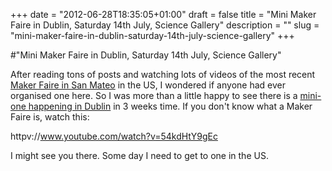 +++
date = "2012-06-28T18:35:05+01:00"
draft = false
title = "Mini Maker Faire in Dublin, Saturday 14th July, Science Gallery"
description = ""
slug = "mini-maker-faire-in-dublin-saturday-14th-july-science-gallery"
+++

#"Mini Maker Faire in Dublin, Saturday 14th July, Science Gallery"

After reading tons of posts and watching lots of videos of the most recent <a href="http://blog.makezine.com/2012/06/28/best-of-maker-faire-bay-area-beats-bikes-robots-outdoors-and-arts/">Maker Faire in San Mateo</a> in the US, I wondered if anyone had ever organised one here. So I was more than a little happy to see there is a <a href="http://www.makerfairedublin.com/">mini-one happening in Dublin</a> in 3 weeks time. If you don't know what a Maker Faire is, watch this:

httpv://www.youtube.com/watch?v=54kdHtY9gEc

I might see you there. Some day I need to get to one in the US.